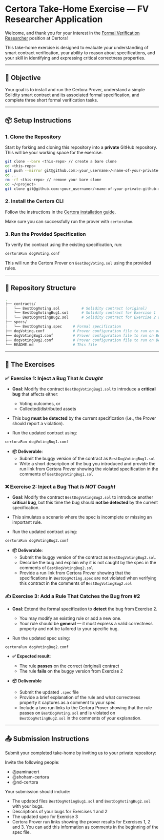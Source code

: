 # Certora Take-Home Exercise — FV Researcher Application

Welcome, and thank you for your interest in the [Formal Verification Researcher](https://www.certora.com/careers/formal-verification-researcher) position at Certora!

This take-home exercise is designed to evaluate your understanding of smart contract verification, your ability to reason about specifications, and your skill in identifying and expressing critical correctness properties.

---

## 🧠 Objective

Your goal is to install and run the Certora Prover, understand a simple Solidity smart contract and its associated formal specification, and complete three short formal verification tasks.

---

## 📦 Setup Instructions

### 1. Clone the Repository

Start by forking and cloning this repository into a **private** GitHub repository. This will be your working space for the exercise.

```bash
git clone --bare <this-repo> // create a bare clone
cd <this-repo>
git push --mirror git@github.com:<your_username>/<name-of-your-private-github-repo>.git // mirror push against your private repo
cd ..
rm -rf <this-repo> // remove your bare clone
cd ~/<project>
git clone git@github.com:<your_username>/<name-of-your-private-github-repo>.git // clone your private repo
```

### 2. Install the Certora CLI

Follow the instructions in the [Certora installation guide](https://docs.certora.com/en/latest/docs/user-guide/getting-started/install.html).

Make sure you can successfully run the prover with `certoraRun`.


### 3. Run the Provided Specification

To verify the contract using the existing specification, run:

```bash
certoraRun dogVoting.conf
```

This will run the Certora Prover on `BestDogVoting.sol` using the provided rules.

---

## 📁 Repository Structure
```bash
.
├── contracts/
│   └── BestDogVoting.sol          # Solidity contract (original)
│   └── BestDogVotingBug1.sol      # Solidity contract for Exercise 1
│   └── BestDogVotingBug2.sol      # Solidity contract for Exercise 2 and 3
├── specs/
│   └── BestDogVoting.spec     # Formal specification
├── dogVoting.conf             # Prover configuration file to run on original contract
├── dogVotingBug1.conf         # Prover configuration file to run on BestDogVotingBug1.sol
├── dogVotingBug2.conf         # Prover configuration file to run on BestDogVotingBug2.sol
└── README.md                  # This file
```

---

## 📌 The Exercises

### ✅ Exercise 1: Inject a Bug That *Is Caught*

- **Goal**: Modify the contract `BestDogVotingBug1.sol` to introduce a **critical bug** that affects either:
  - Voting outcomes, or
  - Collected/distributed assets

- This bug **must be detected** by the current specification (i.e., the Prover should report a violation).
- Run the updated contract using:
```bash
certoraRun dogVotingBug1.conf
```

- **📦 Deliverable**:
  - Submit the buggy version of the contract as `BestDogVotingBug1.sol`
  - Write a short description of the bug you introduced and provide the run link from Certora Prover showing the violated specification in the comments of `BestDogVotingBug1.sol`

### ❌ Exercise 2: Inject a Bug That *Is NOT Caught*

- **Goal**: Modify the contract  `BestDogVotingBug2.sol` to introduce another **critical bug**, but this time the bug should **not be detected** by the current specification.

- This simulates a scenario where the spec is incomplete or missing an important rule.
- Run the updated contract using:
```bash
certoraRun dogVotingBug2.conf
```

- **📦 Deliverable**:
  - Submit the buggy version of the contract as `BestDogVotingBug2.sol`.
  - Describe the bug and explain why it is not caught by the spec in the comments of `BestDogVotingBug2.sol`
  - Provide a run link from Certora Prover showing that the specifications in `BestDogVoting.spec` are not violated when verifying this contract in the comments of `BestDogVotingBug2.sol`

### ✍️ Exercise 3: Add a Rule That Catches the Bug from #2

- **Goal**: Extend the formal specification to **detect** the bug from Exercise 2.
  - You may modify an existing rule or add a new one.
  - Your rule should be **general** — it must express a valid correctness property and not be tailored to your specific bug.

- Run the updated spec using:

```bash
certoraRun dogVotingBug2.conf
```

- **✅ Expected result**:
    - The rule **passes** on the correct (original) contract  
    - The rule **fails** on the buggy version from Exercise 2

- **📦 Deliverable**
    - Submit the updated `.spec` file 
    - Provide a brief explanation of the rule and what correctness property it captures as a comment to your spec
    - Include a two run links to the Certora Prover showing that the rule passes on `BestDogVoting.sol` and is violated on `BestDogVotingBug2.sol` in the comments of your explanation. 

---

## 📤 Submission Instructions

Submit your completed take-home by inviting us to your private repository:

Invite the following people: 
- @paminacert
- @shoham-certora
- @nd-certora

Your submission should include:
- The updated files `BestDogVotingBug1.sol` and `BestDogVotingBug2.sol` with your bugs. 
- Descriptions of your bugs for Exercises 1 and 2
- The updated spec for Exercise 3
- Certora Prover run links showing the prover results for Exercises 1, 2 and 3. 
You can add this information as comments in the beginning of the spec file. 

